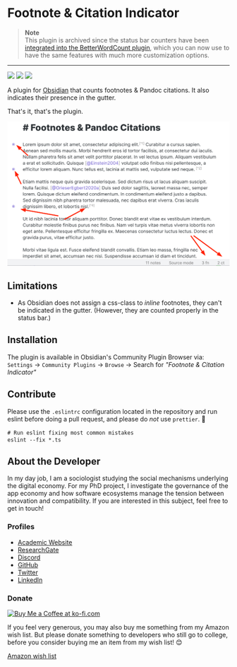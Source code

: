 # Footnote & Citation Indicator

> __Note__  
> This plugin is archived since the status bar counters have been [integrated into the BetterWordCount plugin](https://github.com/lukeleppan/better-word-count/pull/79), which you can now use to have the same features with much more customization options.

---

![](https://img.shields.io/github/downloads/chrisgrieser/obsidian-footnote-indicator/total?label=Total%20Downloads&style=plastic) ![](https://img.shields.io/github/v/release/chrisgrieser/obsidian-footnote-indicator?label=Latest%20Release&style=plastic) [![](https://img.shields.io/badge/changelog-click%20here-FFE800?style=plastic)](Changelog.md)

A plugin for [Obsidian](https://obsidian.md/) that counts footnotes & Pandoc citations. It also indicates their presence in the gutter.

That's it, that's the plugin.

![Promo Image](images/Promo.png)

## Limitations
- As Obsidian does not assign a css-class to *inline* footnotes, they can't be indicated in the gutter. (However, they are counted properly in the status bar.)

## Installation
The plugin is available in Obsidian's Community Plugin Browser via: `Settings` → `Community Plugins` → `Browse` → Search for *"Footnote & Citation Indicator"*

## Contribute
Please use the `.eslintrc` configuration located in the repository and run eslint before doing a pull request, and please do *not* use `prettier`. 🙂

```shell
# Run eslint fixing most common mistakes
eslint --fix *.ts
```

## About the Developer
In my day job, I am a sociologist studying the social mechanisms underlying the digital economy. For my PhD project, I investigate the governance of the app economy and how software ecosystems manage the tension between innovation and compatibility. If you are interested in this subject, feel free to get in touch!

<!-- markdown-link-check-disable -->
### Profiles
- [Academic Website](https://chris-grieser.de/)
- [ResearchGate](https://www.researchgate.net/profile/Christopher-Grieser)
- [Discord](https://discordapp.com/users/462774483044794368/)
- [GitHub](https://github.com/chrisgrieser/)
- [Twitter](https://twitter.com/pseudo_meta)
- [LinkedIn](https://www.linkedin.com/in/christopher-grieser-ba693b17a/)

### Donate
<a href='https://ko-fi.com/Y8Y86SQ91' target='_blank'><img height='36' style='border:0px;height:36px;' src='https://cdn.ko-fi.com/cdn/kofi1.png?v=3' border='0' alt='Buy Me a Coffee at ko-fi.com' /></a>

If you feel very generous, you may also buy me something from my Amazon wish list. But please donate something to developers who still go to college, before you consider buying me an item from my wish list! 😊

[Amazon wish list](https://www.amazon.de/hz/wishlist/ls/2C7RIOJPN3K5F?ref_=wl_share)
